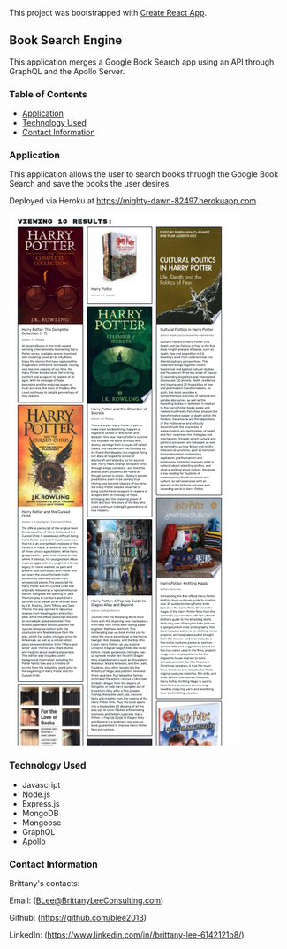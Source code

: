 This project was bootstrapped with [Create React App](https://github.com/facebook/create-react-app).

## Book Search Engine

This application merges a Google Book Search app using an API through GraphQL and the Apollo Server. 

### Table of Contents
* [Application](#application)
* [Technology Used](#technology-used)
* [Contact Information](#contact-information)


### Application

This application allows the user to search books thruogh the Google Book Search and save the books the user desires. 

Deployed via Heroku at https://mighty-dawn-82497.herokuapp.com

![Preview ](/client/public/harry-potter.png)

### Technology Used

* Javascript
* Node.js
* Express.js
* MongoDB
* Mongoose
* GraphQL
* Apollo 

### Contact Information

Brittany's contacts:

Email: (BLee@BrittanyLeeConsulting.com)

Github: (https://github.com/blee2013)

LinkedIn: (https://www.linkedin.com/in//brittany-lee-6142121b8/)
